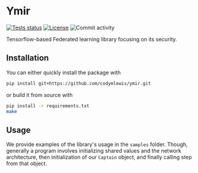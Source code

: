 # Ymir
[![Tests status](https://github.com/codymlewis/ymir/actions/workflows/main.yml/badge.svg)](https://github.com/codymlewis/ymir/actions/workflows/main.yml)
[![License](https://img.shields.io/github/license/codymlewis/ymir?color=blue)](LICENSE)
![Commit activity](https://img.shields.io/github/commit-activity/m/codymlewis/ymir?color=red)

Tensorflow-based Federated learning library focusing on its security.

## Installation

You can either quickly install the package with

```sh
pip install git+https://github.com/codymlewis/ymir.git
```

or build it from source with

```sh
pip install -r requirements.txt
make
```

## Usage

We provide examples of the library's usage in the `samples` folder. Though, generally
a program involves initializing shared values and the network architecture, then initialization
of our `Captain` object, and finally calling step from that object.

